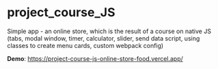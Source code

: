 # project_course_JS

Simple app - an online store, which is the result of a course on native JS (tabs, modal window, timer, calculator, slider, send data script, using classes to create menu cards, custom webpack config)

**Demo**: https://project-course-js-online-store-food.vercel.app/
